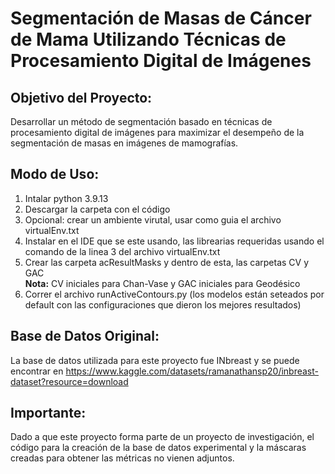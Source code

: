 # Segmentación de Masas de Cáncer de Mama Utilizando Técnicas de Procesamiento Digital de Imágenes

## Objetivo del Proyecto:
Desarrollar un método de segmentación basado en técnicas de procesamiento digital de imágenes para maximizar el desempeño de la segmentación de masas en imágenes de mamografías.
 
## Modo de Uso:
1. Intalar python 3.9.13
2. Descargar la carpeta con el código
3. Opcional: crear un ambiente virutal, usar como guia el archivo virtualEnv.txt
4. Instalar en el IDE que se este usando, las librearias requeridas usando el comando de la linea 3 del archivo virtualEnv.txt
5. Crear las carpeta acResultMasks y dentro de esta, las carpetas CV y GAC  
    **Nota:** CV iniciales para Chan-Vase y GAC iniciales para Geodésico
6. Correr el archivo runActiveContours.py (los modelos están seteados por default con las configuraciones que dieron los mejores resultados)

## Base de Datos Original:
La base de datos utilizada para este proyecto fue INbreast y se puede encontrar en https://www.kaggle.com/datasets/ramanathansp20/inbreast-dataset?resource=download

## Importante:
Dado a que este proyecto forma parte de un proyecto de investigación, el código para la creación de la base de datos experimental y la máscaras creadas para obtener las métricas no vienen adjuntos. 
